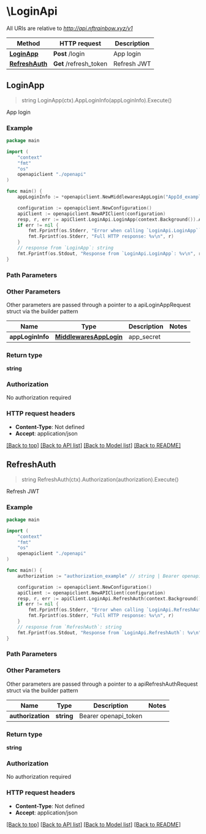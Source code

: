 # \LoginApi

All URIs are relative to *http://api.nftrainbow.xyz/v1*

Method | HTTP request | Description
------------- | ------------- | -------------
[**LoginApp**](LoginApi.md#LoginApp) | **Post** /login | App login
[**RefreshAuth**](LoginApi.md#RefreshAuth) | **Get** /refresh_token | Refresh JWT



## LoginApp

> string LoginApp(ctx).AppLoginInfo(appLoginInfo).Execute()

App login



### Example

```go
package main

import (
    "context"
    "fmt"
    "os"
    openapiclient "./openapi"
)

func main() {
    appLoginInfo := *openapiclient.NewMiddlewaresAppLogin("AppId_example", "AppSecret_example") // MiddlewaresAppLogin | app_secret

    configuration := openapiclient.NewConfiguration()
    apiClient := openapiclient.NewAPIClient(configuration)
    resp, r, err := apiClient.LoginApi.LoginApp(context.Background()).AppLoginInfo(appLoginInfo).Execute()
    if err != nil {
        fmt.Fprintf(os.Stderr, "Error when calling `LoginApi.LoginApp``: %v\n", err)
        fmt.Fprintf(os.Stderr, "Full HTTP response: %v\n", r)
    }
    // response from `LoginApp`: string
    fmt.Fprintf(os.Stdout, "Response from `LoginApi.LoginApp`: %v\n", resp)
}
```

### Path Parameters



### Other Parameters

Other parameters are passed through a pointer to a apiLoginAppRequest struct via the builder pattern


Name | Type | Description  | Notes
------------- | ------------- | ------------- | -------------
 **appLoginInfo** | [**MiddlewaresAppLogin**](MiddlewaresAppLogin.md) | app_secret | 

### Return type

**string**

### Authorization

No authorization required

### HTTP request headers

- **Content-Type**: Not defined
- **Accept**: application/json

[[Back to top]](#) [[Back to API list]](../README.md#documentation-for-api-endpoints)
[[Back to Model list]](../README.md#documentation-for-models)
[[Back to README]](../README.md)


## RefreshAuth

> string RefreshAuth(ctx).Authorization(authorization).Execute()

Refresh JWT



### Example

```go
package main

import (
    "context"
    "fmt"
    "os"
    openapiclient "./openapi"
)

func main() {
    authorization := "authorization_example" // string | Bearer openapi_token

    configuration := openapiclient.NewConfiguration()
    apiClient := openapiclient.NewAPIClient(configuration)
    resp, r, err := apiClient.LoginApi.RefreshAuth(context.Background()).Authorization(authorization).Execute()
    if err != nil {
        fmt.Fprintf(os.Stderr, "Error when calling `LoginApi.RefreshAuth``: %v\n", err)
        fmt.Fprintf(os.Stderr, "Full HTTP response: %v\n", r)
    }
    // response from `RefreshAuth`: string
    fmt.Fprintf(os.Stdout, "Response from `LoginApi.RefreshAuth`: %v\n", resp)
}
```

### Path Parameters



### Other Parameters

Other parameters are passed through a pointer to a apiRefreshAuthRequest struct via the builder pattern


Name | Type | Description  | Notes
------------- | ------------- | ------------- | -------------
 **authorization** | **string** | Bearer openapi_token | 

### Return type

**string**

### Authorization

No authorization required

### HTTP request headers

- **Content-Type**: Not defined
- **Accept**: application/json

[[Back to top]](#) [[Back to API list]](../README.md#documentation-for-api-endpoints)
[[Back to Model list]](../README.md#documentation-for-models)
[[Back to README]](../README.md)

